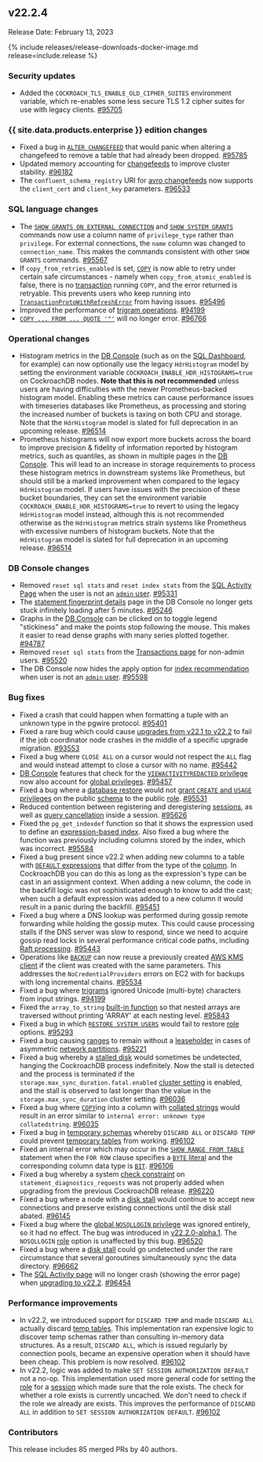 ## v22.2.4

Release Date: February 13, 2023

{% include releases/release-downloads-docker-image.md release=include.release %}

<h3 id="v22-2-4-security-updates">Security updates</h3>

- Added the `COCKROACH_TLS_ENABLE_OLD_CIPHER_SUITES` environment variable, which re-enables some less secure TLS 1.2 cipher suites for use with legacy clients. [#95705][#95705]

<h3 id="v22-2-4-{{-site.data.products.enterprise-}}-edition-changes">{{ site.data.products.enterprise }} edition changes</h3>

- Fixed a bug in [`ALTER CHANGEFEED`](https://www.cockroachlabs.com/docs/v22.2/alter-changefeed) that would panic when altering a changefeed to remove a table that had already been dropped. [#95785][#95785]
- Updated memory accounting for [changefeeds](https://www.cockroachlabs.com/docs/v22.2/create-and-configure-changefeeds) to improve cluster stability. [#96182][#96182]
- The `confluent_schema_registry` URI for [avro changefeeds](https://www.cockroachlabs.com/docs/v22.2/changefeed-messages#avro) now supports the `client_cert` and `client_key` parameters. [#96533][#96533]

<h3 id="v22-2-4-sql-language-changes">SQL language changes</h3>

- The [`SHOW GRANTS ON EXTERNAL CONNECTION`](https://www.cockroachlabs.com/docs/v22.2/show-grants) and [`SHOW SYSTEM GRANTS`](https://www.cockroachlabs.com/docs/v22.2/show-system-grants) commands now use a column name of `privilege_type` rather than `privilege`. For external connections, the `name` column was changed to `connection_name`. This makes the commands consistent with other `SHOW GRANTS` commands. [#95567][#95567]
- If `copy_from_retries_enabled` is set, [`COPY`](https://www.cockroachlabs.com/docs/v22.2/copy-from) is now able to retry under certain safe circumstances - namely when `copy_from_atomic_enabled` is false, there is no [transaction](https://www.cockroachlabs.com/docs/v22.2/transactions) running `COPY`, and the error returned is retryable. This prevents users who keep running into [`TransactionProtoWithRefreshError`](https://www.cockroachlabs.com/docs/v22.2/transaction-retry-error-reference) from having issues. [#95496][#95496]
- Improved the performance of [trigram operations](https://www.cockroachlabs.com/docs/v22.2/trigram-indexes). [#94199][#94199]
- [`COPY ... FROM ... QUOTE '"'`](https://www.cockroachlabs.com/docs/v22.2/copy-from) will no longer error. [#96766][#96766]

<h3 id="v22-2-4-operational-changes">Operational changes</h3>

- Histogram metrics in the [DB Console](https://www.cockroachlabs.com/docs/v22.2/ui-overview) (such as on the [SQL Dashboard](https://www.cockroachlabs.com/docs/v22.2/ui-sql-dashboard), for example) can now optionally use the legacy `HdrHistogram` model by setting the environment variable `COCKROACH_ENABLE_HDR_HISTOGRAMS=true` on CockroachDB nodes. **Note that this is not recommended** unless users are having difficulties with the newer Prometheus-backed histogram model. Enabling these metrics can cause performance issues with timeseries databases like Prometheus, as processing and storing the increased number of buckets is taxing on both CPU and storage. Note that the `HdrHistogram` model is slated for full deprecation in an upcoming release. [#96514][#96514]
- Prometheus histograms will now export more buckets across the board to improve precision & fidelity of information reported by histogram metrics, such as quantiles, as shown in multiple pages in the [DB Console](https://www.cockroachlabs.com/docs/v22.2/ui-overview). This will lead to an increase in storage requirements to process these histogram metrics in downstream systems like Prometheus, but should still be a marked improvement when compared to the legacy `HdrHistogram` model. If users have issues with the precision of these bucket boundaries, they can set the environment variable `COCKROACH_ENABLE_HDR_HISTOGRAMS=true` to revert to using the legacy `HdrHistogram` model instead, although this is not recommended otherwise as the `HdrHistogram` metrics strain systems like Prometheus with excessive numbers of histogram buckets. Note that the `HdrHistogram` model is slated for full deprecation in an upcoming release. [#96514][#96514]

<h3 id="v22-2-4-db-console-changes">DB Console changes</h3>

- Removed `reset sql stats` and `reset index stats` from the [SQL Activity Page](https://www.cockroachlabs.com/docs/v22.2/ui-transactions-page) when the user is not an [`admin` user](https://www.cockroachlabs.com/docs/v22.2/security-reference/authorization#admin-role). [#95331][#95331]
- The [statement fingerprint details](https://www.cockroachlabs.com/docs/v22.2/ui-statements-page#sql-statement-fingerprints) page in the DB Console no longer gets stuck infinitely loading after 5 minutes. [#95246][#95246]
- Graphs in the [DB Console](https://www.cockroachlabs.com/docs/v22.2/ui-overview) can be clicked on to toggle legend "stickiness" and make the points stop following the mouse. This makes it easier to read dense graphs with many series plotted together. [#94787][#94787]
- Removed `reset sql stats` from the [Transactions page](https://www.cockroachlabs.com/docs/v22.2/ui-transactions-page) for non-admin users. [#95520][#95520]
- The DB Console now hides the apply option for [index recommendation](https://www.cockroachlabs.com/docs/v22.2/ui-databases-page#index-recommendations) when user is not an [`admin` user](https://www.cockroachlabs.com/docs/v22.2/security-reference/authorization#admin-role). [#95598][#95598]

<h3 id="v22-2-4-bug-fixes">Bug fixes</h3>

- Fixed a crash that could happen when formatting a tuple with an unknown type in the pgwire protocol. [#95401][#95401]
- Fixed a rare bug which could cause [upgrades from v22.1 to v22.2](https://www.cockroachlabs.com/docs/v22.2/upgrade-cockroach-version) to fail if the job coordinator node crashes in the middle of a specific upgrade migration. [#93553][#93553]
- Fixed a bug where `CLOSE ALL` on a cursor would not respect the `ALL` flag and would instead attempt to close a cursor with no name. [#95442][#95442]
- [DB Console](https://www.cockroachlabs.com/docs/v22.2/ui-overview) features that check for the [`VIEWACTIVITYREDACTED` privilege](https://www.cockroachlabs.com/docs/v22.2/alter-role#role-options) now also account for [global privileges](https://www.cockroachlabs.com/docs/v22.2/security-reference/authorization#supported-privileges). [#95457][#95457]
- Fixed a bug where a [database restore](https://www.cockroachlabs.com/docs/v22.2/restore) would not [grant `CREATE` and `USAGE` privileges](https://www.cockroachlabs.com/docs/v22.2/grant) on the public [schema](https://www.cockroachlabs.com/docs/v22.2/create-schema) to the public [role](https://www.cockroachlabs.com/docs/v22.2/security-reference/authorization#users-and-roles). [#95531][#95531]
- Reduced contention between registering and deregistering [sessions](https://www.cockroachlabs.com/docs/v22.2/show-sessions), as well as [query cancellation](https://www.cockroachlabs.com/docs/v22.2/cancel-query) inside a session. [#95626][#95626]
- Fixed the `pg_get_indexdef` function so that it shows the expression used to define an [expression-based index](https://www.cockroachlabs.com/docs/v22.2/expression-indexes). Also fixed a bug where the function was previously including columns stored by the index, which was incorrect. [#95584][#95584]
- Fixed a bug present since v22.2 when adding new columns to a table with [`DEFAULT` expressions](https://www.cockroachlabs.com/docs/v22.2/default-value) that differ from the type of the [column](https://www.cockroachlabs.com/docs/v22.2/show-columns). In CockroachDB you can do this as long as the expression's type can be cast in an assignment context. When adding a new column, the code in the backfill logic was not sophisticated enough to know to add the cast; when such a default expression was added to a new column it would result in a panic during the backfill. [#95451][#95451]
- Fixed a bug where a DNS lookup was performed during gossip remote forwarding while holding the gossip mutex. This could cause processing stalls if the DNS server was slow to respond, since we need to acquire gossip read locks in several performance critical code paths, including [Raft processing](https://www.cockroachlabs.com/docs/v22.2/architecture/replication-layer#raft). [#95443][#95443]
- Operations like [`BACKUP`](https://www.cockroachlabs.com/docs/v22.2/backup) can now reuse a previously created [AWS KMS client](https://www.cockroachlabs.com/docs/v22.2/take-and-restore-encrypted-backups#use-key-management-service) if the client was created with the same parameters. This addresses the `NoCredentialProviders` errors on EC2 with for backups with long incremental chains. [#95534][#95534]
- Fixed a bug where [trigrams](https://www.cockroachlabs.com/docs/v22.2/trigram-indexes) ignored Unicode (multi-byte) characters from input strings. [#94199][#94199]
- Fixed the `array_to_string` [built-in function](https://www.cockroachlabs.com/docs/v22.2/functions-and-operators#array_to_string) so that nested arrays are traversed without printing 'ARRAY' at each nesting level. [#95843][#95843]
- Fixed a bug in which [`RESTORE SYSTEM USERS`](https://www.cockroachlabs.com/docs/v22.2/restore) would fail to restore [role](https://www.cockroachlabs.com/docs/v22.2/security-reference/authorization#users-and-roles) options. [#95293][#95293]
- Fixed a bug causing [ranges](https://www.cockroachlabs.com/docs/v22.2/architecture/overview#architecture-range) to remain without a [leaseholder](https://www.cockroachlabs.com/docs/v22.2/architecture/replication-layer#leases) in cases of asymmetric [network partitions](https://www.cockroachlabs.com/docs/v22.2/cluster-setup-troubleshooting#network-partition). [#95221][#95221]
- Fixed a bug whereby a [stalled disk](https://www.cockroachlabs.com/docs/v22.2/cluster-setup-troubleshooting#disk-stalls) would sometimes be undetected, hanging the CockroachDB process indefinitely. Now the stall is detected and the process is terminated if the `storage.max_sync_duration.fatal.enabled` [cluster setting](https://www.cockroachlabs.com/docs/v22.2/cluster-settings) is enabled, and the stall is observed to last longer than the value in the `storage.max_sync_duration` cluster setting. [#96036][#96036]
- Fixed a bug where [`COPY`](https://www.cockroachlabs.com/docs/v22.2/copy-from)ing into a column with [collated strings](https://www.cockroachlabs.com/docs/v22.2/collate) would result in an error similar to `internal error: unknown type collatedstring`. [#96035][#96035]
- Fixed a bug in [temporary schemas](https://www.cockroachlabs.com/docs/v22.2/temporary-tables#temporary-schemas) whereby `DISCARD ALL` or `DISCARD TEMP` could prevent [temporary tables](https://www.cockroachlabs.com/docs/v22.2/temporary-tables) from working. [#96102][#96102]
- Fixed an internal error which may occur in the [`SHOW RANGE FROM TABLE`](https://www.cockroachlabs.com/docs/v22.2/show-range-for-row) statement when the `FOR ROW` clause specifies a [`BYTE` literal](https://www.cockroachlabs.com/docs/v22.2/bytes) and the corresponding column data type is [`BIT`](https://www.cockroachlabs.com/docs/v22.2/bit). [#96106][#96106]
- Fixed a bug whereby a system [check constraint](https://www.cockroachlabs.com/docs/v22.2/check) on `statement_diagnostics_requests` was not properly added when upgrading from the previous CockroachDB release. [#96220][#96220]
- Fixed a bug where a node with a [disk stall](https://www.cockroachlabs.com/docs/v22.2/cluster-setup-troubleshooting#disk-stalls) would continue to accept new connections and preserve existing connections until the disk stall abated. [#96145][#96145]
- Fixed a bug where the [global `NOSQLLOGIN` privilege](https://www.cockroachlabs.com/docs/v22.2/security-reference/authorization#supported-privileges) was ignored entirely, so it had no effect. The bug was introduced in [v22.2.0-alpha.1](https://www.cockroachlabs.com/docs/releases/v22.2#v22-2-0-alpha-1). The `NOSQLLOGIN` [role](https://www.cockroachlabs.com/docs/v22.2/security-reference/authorization#users-and-roles) option is unaffected by this bug. [#96520][#96520]
- Fixed a bug where a [disk stall](https://www.cockroachlabs.com/docs/v22.2/cluster-setup-troubleshooting#disk-stalls) could go undetected under the rare circumstance that several goroutines simultaneously sync the data directory. [#96662][#96662]
- The [SQL Activity page](https://www.cockroachlabs.com/docs/v22.2/ui-transactions-page) will no longer crash (showing the error page) when [upgrading to v22.2](https://www.cockroachlabs.com/docs/v22.2/upgrade-cockroach-version). [#96454][#96454]

<h3 id="v22-2-4-performance-improvements">Performance improvements</h3>

- In v22.2, we introduced support for `DISCARD TEMP` and made `DISCARD ALL` actually discard [temp tables](https://www.cockroachlabs.com/docs/v22.2/temporary-tables). This implementation ran expensive logic to discover temp schemas rather than consulting in-memory data structures. As a result, `DISCARD ALL`, which is issued regularly by connection pools, became an expensive operation when it should have been cheap. This problem is now resolved. [#96102][#96102]
- In v22.2, logic was added to make `SET SESSION AUTHORIZATION DEFAULT` not a no-op. This implementation used more general code for setting the [role](https://www.cockroachlabs.com/docs/v22.2/security-reference/authorization#users-and-roles) for a [session](https://www.cockroachlabs.com/docs/v22.2/show-sessions) which made sure that the role exists. The check for whether a role exists is currently uncached. We don't need to check if the role we already are exists. This improves the performance of `DISCARD ALL` in addition to `SET SESSION AUTHORIZATION DEFAULT`. [#96102][#96102]

<div class="release-note-contributors" markdown="1">

<h3 id="v22-2-4-contributors">Contributors</h3>

This release includes 85 merged PRs by 40 authors.

</div>

[#93553]: https://github.com/cockroachdb/cockroach/pull/93553
[#94199]: https://github.com/cockroachdb/cockroach/pull/94199
[#94787]: https://github.com/cockroachdb/cockroach/pull/94787
[#95221]: https://github.com/cockroachdb/cockroach/pull/95221
[#95246]: https://github.com/cockroachdb/cockroach/pull/95246
[#95293]: https://github.com/cockroachdb/cockroach/pull/95293
[#95331]: https://github.com/cockroachdb/cockroach/pull/95331
[#95399]: https://github.com/cockroachdb/cockroach/pull/95399
[#95401]: https://github.com/cockroachdb/cockroach/pull/95401
[#95442]: https://github.com/cockroachdb/cockroach/pull/95442
[#95443]: https://github.com/cockroachdb/cockroach/pull/95443
[#95451]: https://github.com/cockroachdb/cockroach/pull/95451
[#95457]: https://github.com/cockroachdb/cockroach/pull/95457
[#95496]: https://github.com/cockroachdb/cockroach/pull/95496
[#95520]: https://github.com/cockroachdb/cockroach/pull/95520
[#95531]: https://github.com/cockroachdb/cockroach/pull/95531
[#95534]: https://github.com/cockroachdb/cockroach/pull/95534
[#95567]: https://github.com/cockroachdb/cockroach/pull/95567
[#95584]: https://github.com/cockroachdb/cockroach/pull/95584
[#95598]: https://github.com/cockroachdb/cockroach/pull/95598
[#95626]: https://github.com/cockroachdb/cockroach/pull/95626
[#95705]: https://github.com/cockroachdb/cockroach/pull/95705
[#95707]: https://github.com/cockroachdb/cockroach/pull/95707
[#95785]: https://github.com/cockroachdb/cockroach/pull/95785
[#95788]: https://github.com/cockroachdb/cockroach/pull/95788
[#95843]: https://github.com/cockroachdb/cockroach/pull/95843
[#96035]: https://github.com/cockroachdb/cockroach/pull/96035
[#96036]: https://github.com/cockroachdb/cockroach/pull/96036
[#96102]: https://github.com/cockroachdb/cockroach/pull/96102
[#96106]: https://github.com/cockroachdb/cockroach/pull/96106
[#96145]: https://github.com/cockroachdb/cockroach/pull/96145
[#96182]: https://github.com/cockroachdb/cockroach/pull/96182
[#96194]: https://github.com/cockroachdb/cockroach/pull/96194
[#96220]: https://github.com/cockroachdb/cockroach/pull/96220
[#96347]: https://github.com/cockroachdb/cockroach/pull/96347
[#96454]: https://github.com/cockroachdb/cockroach/pull/96454
[#96514]: https://github.com/cockroachdb/cockroach/pull/96514
[#96520]: https://github.com/cockroachdb/cockroach/pull/96520
[#96533]: https://github.com/cockroachdb/cockroach/pull/96533
[#96643]: https://github.com/cockroachdb/cockroach/pull/96643
[#96662]: https://github.com/cockroachdb/cockroach/pull/96662
[#96766]: https://github.com/cockroachdb/cockroach/pull/96766
[012f57493]: https://github.com/cockroachdb/cockroach/commit/012f57493
[444b8b1df]: https://github.com/cockroachdb/cockroach/commit/444b8b1df
[588810286]: https://github.com/cockroachdb/cockroach/commit/588810286
[d2c414764]: https://github.com/cockroachdb/cockroach/commit/d2c414764
[dd43c0fe0]: https://github.com/cockroachdb/cockroach/commit/dd43c0fe0
[eb1ec9c51]: https://github.com/cockroachdb/cockroach/commit/eb1ec9c51
[f0cc1ad54]: https://github.com/cockroachdb/cockroach/commit/f0cc1ad54
[f3db08ce8]: https://github.com/cockroachdb/cockroach/commit/f3db08ce8
